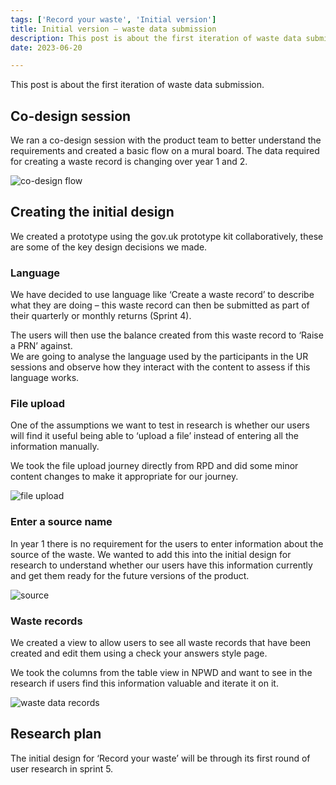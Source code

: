 ```yaml
---
tags: ['Record your waste', 'Initial version']
title: Initial version – waste data submission
description: This post is about the first iteration of waste data submission
date: 2023-06-20

---
```


This post is about the first iteration of waste data submission.


## Co-design session

We ran a co-design session with the product team to better understand the requirements and created a basic flow on a mural board. The data required for creating a waste record is changing over year 1 and 2.  

 ![co-design flow](/co-design-flow.png)


## Creating the initial design

We created a prototype using the gov.uk prototype kit collaboratively, these are some of the key design decisions we made.

### Language

We have decided to use language like ‘Create a waste record’ to describe what they are doing – this waste record can then be submitted as part of their quarterly or monthly returns (Sprint 4).  

The users will then use the balance created from this waste record to ‘Raise a PRN’ against.  
We are going to analyse the language used by the participants in the UR sessions and observe how they interact with the content to assess if this language works.  

### File upload

One of the assumptions we want to test in research is whether our users will find it useful being able to ‘upload a file’ instead of entering all the information manually.

We took the file upload journey directly from RPD and did some minor content changes to make it appropriate for our journey.  


![file upload](/file-upload.png)



### Enter a source name


In year 1 there is no requirement for the users to enter information about the source of the waste. We wanted to add this into the initial design for research to understand whether our users have this information currently and get them ready for the future versions of the product.


 ![source](/source.png)

### Waste records

We created a view to allow users to see all waste records that have been created and edit them using a check your answers style page.

We took the columns from the table view in NPWD and want to see in the research if users find this information valuable and iterate it on it.

 ![waste data records ](/waste-records.png)




## Research plan


The initial design for ‘Record your waste’ will be through its first round of user research in sprint 5.
